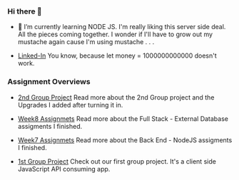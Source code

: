 ### Hi there 👋

- 🌱 I’m currently learning NODE JS. I'm really liking this server side deal. All the pieces coming together. I wonder if I'll have to grow out my mustache again cause I'm using mustache . . . 

- [Linked-In](https://www.linkedin.com/in/agentlopez/) You know, because let money = 1000000000000 doesn't work.


### Assignment Overviews

- [2nd Group Project](https://github.com/AgentLopez/Week9) Read more about the 2nd Group project and the Upgrades I added after turning it in.

- [Week8 Assignmets](https://github.com/AgentLopez/Week8) Read more about the Full Stack - External Database assigments I finished.

- [Week7 Assignmets](https://github.com/AgentLopez/Week7) Read more about the Back End - NodeJS assigments I finished.

- [1st Group Project](https://github.com/AgentLopez/HoopsWizard) Check out our first group project. It's a client side JavaScript API consuming app.





<!--
**AgentLopez/AgentLopez** is a ✨ _special_ ✨ repository because its `README.md` (this file) appears on your GitHub profile.

Here are some ideas to get you started:

- 🔭 I’m currently working on ...
- 🌱 I’m currently learning ...
- 👯 I’m looking to collaborate on ...
- 🤔 I’m looking for help with ...
- 💬 Ask me about ...
- 📫 How to reach me: ...
- 😄 Pronouns: ...
- ⚡ Fun fact: ...
-->
